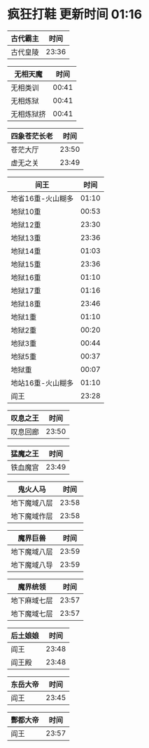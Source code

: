 # 疯狂打鞋 更新时间 01:16

| 古代霸主   | 时间    |
|--------|-------|
| 古代皇陵 | 23:36 |

| 无相天魔   | 时间    |
|--------|-------|
| 无相类训 | 00:41 |
| 无相炼狱 | 00:41 |
| 无相炼狱挤 | 00:41 |

| 四象苍茫长老   | 时间    |
|--------|-------|
| 苍茫大厅 | 23:50 |
| 虚无之关 | 23:49 |

| 间王   | 时间    |
|--------|-------|
| 地省16重-火山糊多 | 01:10 |
| 地狱10重 | 00:53 |
| 地狱12重 | 23:30 |
| 地狱13重 | 23:36 |
| 地狱14重 | 01:03 |
| 地狱15重 | 23:36 |
| 地狱16重 | 01:10 |
| 地狱17重 | 01:16 |
| 地狱18重 | 23:46 |
| 地狱1重 | 01:10 |
| 地狱2重 | 00:20 |
| 地狱3重 | 00:44 |
| 地狱5重 | 00:37 |
| 地狱重 | 00:07 |
| 地站16重-火山糊多 | 01:10 |
| 阎王 | 23:28 |

| 叹息之王   | 时间    |
|--------|-------|
| 叹息回廊 | 23:50 |

| 猛魔之王   | 时间    |
|--------|-------|
| 铁血魔宫 | 23:49 |

| 鬼火人马   | 时间    |
|--------|-------|
| 地下魔域八层 | 23:58 |
| 地下魔域作层 | 23:58 |

| 魔界巨兽   | 时间    |
|--------|-------|
| 地下魔域八层 | 23:59 |
| 地下魔域八导 | 23:59 |

| 魔界统领   | 时间    |
|--------|-------|
| 地下麻域七层 | 23:57 |
| 地下魔域七层 | 23:57 |

| 后土娘娘   | 时间    |
|--------|-------|
| 阎王 | 23:48 |
| 阎王殿 | 23:48 |

| 东岳大帝   | 时间    |
|--------|-------|
| 阎王 | 23:45 |

| 酆都大帝   | 时间    |
|--------|-------|
| 阎王 | 23:57 |